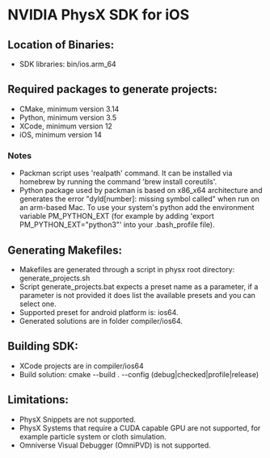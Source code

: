 # NVIDIA PhysX SDK for iOS

## Location of Binaries:

* SDK libraries: bin/ios.arm_64

## Required packages to generate projects:

* CMake, minimum version 3.14
* Python, minimum version 3.5
* XCode, minimum version 12
* iOS, minimum version 14

### Notes
* Packman script uses 'realpath' command. It can be installed via homebrew by running the command 'brew install coreutils'.
* Python package used by packman is based on x86_x64 architecture and generates the error "dyld[number]: missing symbol called" when run on an arm-based Mac. To use your system's python add the environment variable PM_PYTHON_EXT (for example by adding 'export PM_PYTHON_EXT="python3"' into your .bash_profile file).

## Generating Makefiles:

* Makefiles are generated through a script in physx root directory: generate_projects.sh
* Script generate_projects.bat expects a preset name as a parameter, if a parameter is not provided it does list the available presets and you can select one.
* Supported preset for android platform is: ios64.
* Generated solutions are in folder compiler/ios64.

## Building SDK:

* XCode projects are in compiler/ios64
* Build solution: cmake --build . --config (debug|checked|profile|release)

## Limitations:

* PhysX Snippets are not supported.
* PhysX Systems that require a CUDA capable GPU are not supported, for example particle system or cloth simulation.
* Omniverse Visual Debugger (OmniPVD) is not supported.
